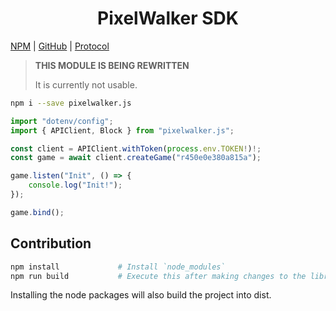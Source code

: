 
<center><h1>PixelWalker SDK</h1></center>

[NPM](https://www.npmjs.com/package/pixelwalker.js) | [GitHub](https://github.com/Anatoly03/pixelwalker.js) | [Protocol](https://github.com/PixelWalkerGame/Protocol)

> **THIS MODULE IS BEING REWRITTEN**
> 
> It is currently not usable.

```sh
npm i --save pixelwalker.js
```

```ts
import "dotenv/config";
import { APIClient, Block } from "pixelwalker.js";

const client = APIClient.withToken(process.env.TOKEN!)!;
const game = await client.createGame("r450e0e380a815a");

game.listen("Init", () => {
    console.log("Init!");
});

game.bind();
```

## Contribution

```sh
npm install             # Install `node_modules`
npm run build           # Execute this after making changes to the library.
```

Installing the node packages will also build the project into dist.
